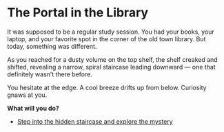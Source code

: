 # The Portal in the Library

It was supposed to be a regular study session. You had your books, your laptop, and your favorite spot in the corner of the old town library. But today, something was different.

As you reached for a dusty volume on the top shelf, the shelf creaked and shifted, revealing a narrow, spiral staircase leading downward — one that definitely wasn’t there before.

You hesitate at the edge. A cool breeze drifts up from below. Curiosity gnaws at you.

**What will you do?**

- [Step into the hidden staircase and explore the mystery](./staircase.md)  